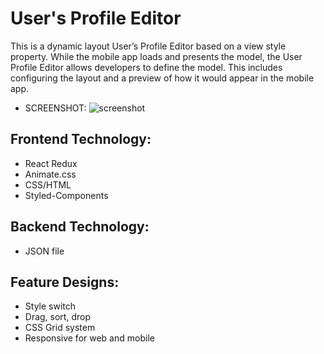# User's Profile Editor
This is a dynamic layout User’s Profile Editor based on a view style property. While the mobile app loads and presents the model, the User Profile Editor allows developers to define the model. This includes configuring the layout and a preview of how it would appear in the mobile app.

- SCREENSHOT:
![screenshot](./src/images/snip00.gif?raw=true)

## Frontend Technology:
- React Redux
- Animate.css
- CSS/HTML
- Styled-Components

## Backend Technology:
- JSON file

## Feature Designs:
- Style switch
- Drag, sort, drop
- CSS Grid system
- Responsive for web and mobile
